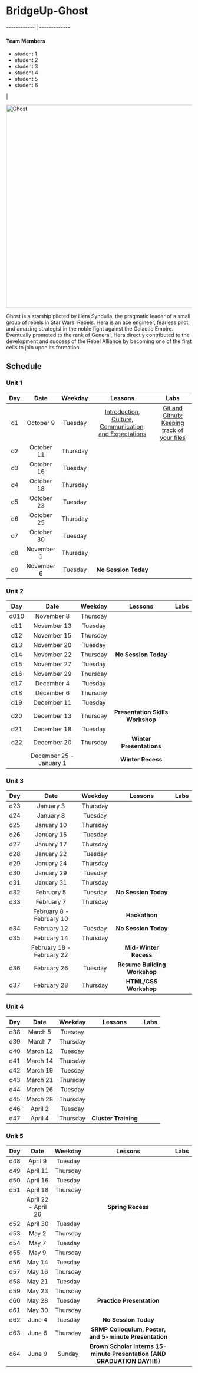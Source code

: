 # BridgeUp-Ghost


------------ | -------------
<div align="left">
  <h4>Team Members</h4>
  <ul>
    <!-- Add your name below this line -->
    <li>student 1</li>
    <li>student 2</li>
    <li>student 3</li>
    <li>student 4</li>
    <li>student 5</li>
    <li>student 6</li>
    <!-- names above this line -->
  </ul>
</div>
|
<p>
  <img  src="http://www.jedinews.co.uk/wp-content/uploads/2018/01/forces-of-destiny-comic-hera.jpg" width="550px" alt="Ghost">
</p>


Ghost is a starship piloted by Hera Syndulla, the pragmatic leader of a small group of rebels in Star Wars: Rebels. Hera is an ace engineer, fearless pilot, and amazing strategist in the noble fight against the Galactic Empire. Eventually promoted to the rank of General, Hera directly contributed to the development and success of the Rebel Alliance by becoming one of the first cells to join upon its formation.


## Schedule

### Unit 1
  | Day | Date        | Weekday | Lessons     | Labs        |
  |:---:|:-----------:|:-------:|:-----------:|:-----------:|
  | d1  |October 9 |Tuesday | [Introduction, Culture, Communication, and Expectations](units/unit_1/d01/lessons/Intro.md)| [Git and Github: Keeping track of your files](units/unit_1/d01/labs/Github.md)|
  | d2  |October 11 |Thursday | [](units/unit_1/d02/lessons)| [](units/unit_1/d02/labs)|
  | d3  |October 16 |Tuesday | [](units/unit_1/d03/lessons)| [](units/unit_1/d03/labs)|
  | d4  |October 18 |Thursday | [](units/unit_1/d04/lessons)| [](units/unit_1/d04/labs)|
  | d5  |October 23 |Tuesday | [](units/unit_1/d05/lessons)| [](units/unit_1/d05/labs)|
  | d6  |October 25 |Thursday | [](units/unit_1/d06/lessons)| [](units/unit_1/d06/labs)|
  | d7  |October 30 |Tuesday | [](units/unit_1/d07/lessons)| [](units/unit_1/d07/labs)|
  | d8  |November 1 |Thursday | [](units/unit_1/d08/lessons)| [](units/unit_1/d08/labs)|
  | d9  |November 6 |Tuesday | **No Session Today** |

### Unit 2
  | Day | Date        | Weekday | Lessons     | Labs        |
  |:---:|:-----------:|:-------:|:-----------:|:-----------:|
  | d010 |November 8 |Thursday | [](units/unit_2/d10/lessons)| [](units/unit_2/d10/labs)|
  | d11 |November 13 |Tuesday | [](units/unit_2/d11/lessons)| [](units/unit_2/d11/labs)|
  | d12 |November 15 |Thursday | [](units/unit_2/d12/lessons)| [](units/unit_2/d12/labs)|
  | d13 |November 20 |Tuesday | [](units/unit_2/d13/lessons)| [](units/unit_2/d13/labs)|
  | d14 |November 22 |Thursday | **No Session Today** |
  | d15 |November 27 |Tuesday | [](units/unit_2/d15/lessons)| [](units/unit_2/d15/labs)|
  | d16 |November 29 |Thursday | [](units/unit_2/d16/lessons)| [](units/unit_2/d16/labs)|
  | d17 |December 4 |Tuesday | [](units/unit_2/d17/lessons)| [](units/unit_2/d17/labs)|
  | d18 |December 6 |Thursday | [](units/unit_2/d18/lessons)| [](units/unit_2/d18/labs)|
  | d19 |December 11 |Tuesday | [](units/unit_2/d19/lessons)| [](units/unit_2/d19/labs)|
  | d20 |December 13 |Thursday | **Presentation Skills Workshop** |
  | d21 |December 18 |Tuesday | [](units/unit_2/d21/lessons)| [](units/unit_2/d21/labs)|
  | d22 |December 20 |Thursday | **Winter Presentations** |
  |  |December 25 - January 1 | | **Winter Recess** |

### Unit 3
  | Day | Date        | Weekday | Lessons     | Labs        |
  |:---:|:-----------:|:-------:|:-----------:|:-----------:|
  | d23  |January 3 |Thursday | [](units/unit_3/d23/lessons)| [](units/unit_3/d23/labs)|
  | d24  |January 8 |Tuesday | [](units/unit_3/d24/lessons)| [](units/unit_3/d24/labs)|
  | d25  |January 10 |Thursday | [](units/unit_3/d25/lessons)| [](units/unit_3/d25/labs)|
  | d26  |January 15 |Tuesday | [](units/unit_3/d26/lessons)| [](units/unit_3/d26/labs)|
  | d27  |January 17 |Thursday | [](units/unit_3/d27/lessons)| [](units/unit_3/d27/labs)|
  | d28  |January 22 |Tuesday | [](units/unit_3/d28/lessons)| [](units/unit_3/d28/labs)|
  | d29  |January 24 |Thursday | [](units/unit_3/d29/lessons)| [](units/unit_3/d29/labs)|
  | d30  |January 29 |Tuesday | [](units/unit_3/d30/lessons)| [](units/unit_3/d30/labs)|
  | d31 |January 31 |Thursday | [](units/unit_3/d31/lessons)| [](units/unit_3/d31/labs)|
  | d32 |February 5 |Tuesday | **No Session Today** |
  | d33 |February 7 |Thursday | [](units/unit_3/d33/lessons)| [](units/unit_3/d33/labs)|
  |  |February 8 - February 10 | | **Hackathon** |
  | d34 |February 12 |Tuesday | **No Session Today** |
  | d35 |February 14 |Thursday | [](units/unit_3/d35/lessons)| [](units/unit_3/d35/labs)|
  |  |February 18 - February 22 | | **Mid-Winter Recess** |
  | d36 |February 26 |Tuesday | **Resume Building Workshop** |
  | d37 |February 28 |Thursday | **HTML/CSS Workshop** |

### Unit 4
  | Day | Date        | Weekday | Lessons     | Labs        |
  |:---:|:-----------:|:-------:|:-----------:|:-----------:|
  | d38 |March 5 |Tuesday | [](units/unit_4/d38/lessons)| [](units/unit_4/d38/labs)|
  | d39 |March 7 |Thursday | [](units/unit_4/d39/lessons)| [](units/unit_4/d39/labs)|
  | d40 |March 12 |Tuesday | [](units/unit_4/d40/lessons)| [](units/unit_4/d40/labs)|
  | d41 |March 14 |Thursday | [](units/unit_4/d41/lessons)| [](units/unit_4/d41/labs)|
  | d42 |March 19 |Tuesday | [](units/unit_4/d42/lessons)| [](units/unit_4/d42/labs)|
  | d43 |March 21 |Thursday | [](units/unit_4/d43/lessons)| [](units/unit_4/d43/labs)|
  | d44 |March 26 |Tuesday | [](units/unit_4/d44/lessons)| [](units/unit_4/d44/labs)|
  | d45 |March 28 |Thursday | [](units/unit_4/d45/lessons)| [](units/unit_4/d45/labs)|
  | d46 |April 2 |Tuesday | [](units/unit_4/d46/lessons)| [](units/unit_4/d46/labs)|
  | d47 |April 4 |Thursday | **Cluster Training** |

### Unit 5
  | Day | Date        | Weekday | Lessons     | Labs        |
  |:---:|:-----------:|:-------:|:-----------:|:-----------:|
  | d48 |April 9 |Tuesday | [](units/unit_5/d48/lessons)| [](units/unit_5/d48/labs)|
  | d49 |April 11 |Thursday | [](units/unit_5/d49/lessons)| [](units/unit_5/d49/labs)|
  | d50 |April 16 |Tuesday | [](units/unit_5/d50/lessons)| [](units/unit_5/d50/labs)|
  | d51 |April 18 |Thursday | [](units/unit_5/d51/lessons)| [](units/unit_5/d51/labs)|
  |  |April 22 - April 26| | **Spring Recess** |
  | d52 |April 30 |Tuesday | [](units/unit_5/d52/lessons)| [](units/unit_5/d52/labs)|
  | d53 |May 2 |Thursday | [](units/unit_5/d53/lessons)| [](units/unit_5/d53/labs)|
  | d54 |May 7 |Tuesday | [](units/unit_5/d54/lessons)| [](units/unit_5/d54/labs)|
  | d55 |May 9 |Thursday | [](units/unit_5/d55/lessons)| [](units/unit_5/d55/labs)|
  | d56 |May 14 |Tuesday | [](units/unit_5/d56/lessons)| [](units/unit_5/d56/labs)|
  | d57 |May 16 |Thursday | [](units/unit_5/d57/lessons)| [](units/unit_5/d57/labs)|
  | d58 |May 21 |Tuesday | [](units/unit_5/d58/lessons)| [](units/unit_5/d58/labs)|
  | d59 |May 23 |Thursday | [](units/unit_5/d59/lessons)| [](units/unit_5/d59/labs)|
  | d60 |May 28 |Tuesday | **Practice Presentation** |
  | d61 |May 30 |Thursday | [](units/unit_5/d61/lessons)| [](units/unit_5/d61/labs)|
  | d62 |June 4 |Tuesday | **No Session Today** |
  | d63 |June 6 |Thursday | **SRMP Colloquium, Poster, and 5-minute Presentation** |
  | d64 |June 9 |Sunday | **Brown Scholar Interns 15-minute Presentation (AND GRADUATION DAY!!!!)** |
